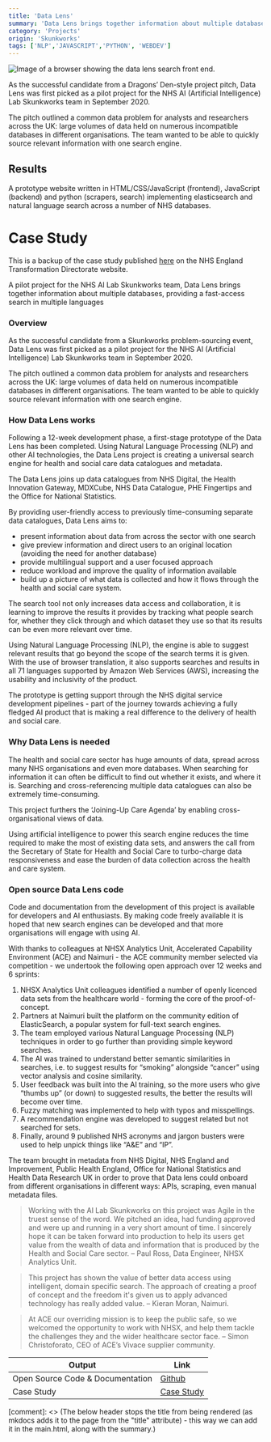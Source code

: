 ```yaml
---
title: 'Data Lens'
summary: 'Data Lens brings together information about multiple databases, providing a fast-access search in multiple languages.'
category: 'Projects'
origin: 'Skunkworks'
tags: ['NLP','JAVASCRIPT','PYTHON', 'WEBDEV']
---
```


![Image of a browser showing the data lens search front end.](../images/data-lens.png)

As the successful candidate from a Dragons’ Den-style project pitch, Data Lens was first picked as a pilot project for the NHS AI (Artificial Intelligence) Lab Skunkworks team in September 2020.

The pitch outlined a common data problem for analysts and researchers across the UK: large volumes of data held on numerous incompatible databases in different organisations. The team wanted to be able to quickly source relevant information with one search engine.

## Results

A prototype website written in HTML/CSS/JavaScript (frontend), JavaScript (backend) and python (scrapers, search) implementing elasticsearch and natural language search across a number of NHS databases.

# Case Study

This is a backup of the case study published [here](https://webarchive.nationalarchives.gov.uk/ukgwa/20241101060541/https://transform.england.nhs.uk/ai-lab/explore-all-resources/develop-ai/data-lens-a-fast-access-data-search-in-multiple-languages/) on the NHS England Transformation Directorate website.

A pilot project for the NHS AI Lab Skunkworks team, Data Lens brings together information about multiple databases, providing a fast-access search in multiple languages

### Overview

As the successful candidate from a Skunkworks problem-sourcing event, Data Lens was first picked as a pilot project for the NHS AI (Artificial Intelligence) Lab Skunkworks team in September 2020.

The pitch outlined a common data problem for analysts and researchers across the UK: large volumes of data held on numerous incompatible databases in different organisations. The team wanted to be able to quickly source relevant information with one search engine.

### How Data Lens works

Following a 12-week development phase, a first-stage prototype of the Data Lens has been completed. Using Natural Language Processing (NLP) and other AI technologies, the Data Lens project is creating a universal search engine for health and social care data catalogues and metadata.

The Data Lens joins up data catalogues from NHS Digital, the Health Innovation Gateway, MDXCube, NHS Data Catalogue, PHE Fingertips and the Office for National Statistics.

By providing user-friendly access to previously time-consuming separate data catalogues, Data Lens aims to:

- present information about data from across the sector with one search
- give preview information and direct users to an original location (avoiding the need for another database)
- provide multilingual support and a user focused approach
- reduce workload and improve the quality of information available
- build up a picture of what data is collected and how it flows through the health and social care system.

The search tool not only increases data access and collaboration, it is learning to improve the results it provides by tracking what people search for, whether they click through and which dataset they use so that its results can be even more relevant over time.

Using Natural Language Processing (NLP), the engine is able to suggest relevant results that go beyond the scope of the search terms it is given. With the use of browser translation, it also supports searches and results in all 71 languages supported by Amazon Web Services (AWS), increasing the usability and inclusivity of the product.

The prototype is getting support through the NHS digital service development pipelines - part of the journey towards achieving a fully fledged AI product that is making a real difference to the delivery of health and social care.

### Why Data Lens is needed

The health and social care sector has huge amounts of data, spread across many NHS organisations and even more databases. When searching for information it can often be difficult to find out whether it exists, and where it is. Searching and cross-referencing multiple data catalogues can also be extremely time-consuming.

This project furthers the ‘Joining-Up Care Agenda’ by enabling cross-organisational views of data.

Using artificial intelligence to power this search engine reduces the time required to make the most of existing data sets, and answers the call from the Secretary of State for Health and Social Care to turbo-charge data responsiveness and ease the burden of data collection across the health and care system.

### Open source Data Lens code

Code and documentation from the development of this project is available for developers and AI enthusiasts. By making code freely available it is hoped that new search engines can be developed and that more organisations will engage with using AI.

With thanks to colleagues at NHSX Analytics Unit, Accelerated Capability Environment (ACE) and Naimuri - the ACE community member selected via competition - we undertook the following open approach over 12 weeks and 6 sprints:

1. NHSX Analytics Unit colleagues identified a number of openly licenced data sets from the healthcare world - forming the core of the proof-of-concept.
2. Partners at Naimuri built the platform on the community edition of ElasticSearch, a popular system for full-text search engines.
3. The team employed various Natural Language Processing (NLP) techniques in order to go further than providing simple keyword searches.
4. The AI was trained to understand better semantic similarities in searches, i.e. to suggest results for “smoking” alongside “cancer” using vector analysis and cosine similarity.
5. User feedback was built into the AI training, so the more users who give “thumbs up” (or down) to suggested results, the better the results will become over time.
6. Fuzzy matching was implemented to help with typos and misspellings.
7. A recommendation engine was developed to suggest related but not searched for sets.
8. Finally, around 9 published NHS acronyms and jargon busters were used to help unpick things like “A&E” and “IP”.

The team brought in metadata from NHS Digital, NHS England and Improvement, Public Health England, Office for National Statistics and Health Data Research UK in order to prove that Data lens could onboard from different organisations in different ways: APIs, scraping, even manual metadata files.

> Working with the AI Lab Skunkworks on this project was Agile in the truest sense of the word. We pitched an idea, had funding approved and were up and running in a very short amount of time. I sincerely hope it can be taken forward into production to help its users get value from the wealth of data and information that is produced by the Health and Social Care sector.
– Paul Ross, Data Engineer, NHSX Analytics Unit.
<!-- -->
> This project has shown the value of better data access using intelligent, domain specific search. The approach of creating a proof of concept and the freedom it's given us to apply advanced technology has really added value.
– Kieran Moran, Naimuri.
<!-- -->
> At ACE our overriding mission is to keep the public safe, so we welcomed the opportunity to work with NHSX, and help them tackle the challenges they and the wider healthcare sector face.
– Simon Christoforato, CEO of ACE’s Vivace supplier community.

Output|Link
---|---
Open Source Code & Documentation|[Github](https://github.com/nhsx/skunkworks-data-lens)
Case Study|[Case Study](https://webarchive.nationalarchives.gov.uk/ukgwa/20241101060541/https://transform.england.nhs.uk/ai-lab/explore-all-resources/develop-ai/data-lens-a-fast-access-data-search-in-multiple-languages/)

[comment]: <> (The below header stops the title from being rendered (as mkdocs adds it to the page from the "title" attribute) - this way we can add it in the main.html, along with the summary.)
#
